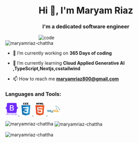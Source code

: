 <h1 align="center">Hi 👋, I'm Maryam Riaz</h1>
<h3 align="center"> I'm a dedicated software engineer</h3>
<img align="right" alt="code" width="400" src="https://camo.githubusercontent.com/2b5d39e6cee1e0bbb1315d2ffc758aa65dfb9001df597d452cd8f7df1b2ddb8a/68747470733a2f2f692e70696e696d672e636f6d2f6f726967696e616c732f65372f32362f63372f65373236633734616330383165656435306665656531343333643132633939382e676966">

<p align="left"> <img src="https://komarev.com/ghpvc/?username=maryamriaz-chattha&label=Profile%20views&color=0e75b6&style=flat" alt="maryamriaz-chattha" /> </p>

- 🔭 I’m currently working on **365 Days of coding**

- 🌱 I’m currently learning **Cloud Applied Generative AI ,TypeScript,Nextjs,csstailwind**

- 📫 How to reach me **maryamriaz800@gmail.com**

<h3 align="left">Languages and Tools:</h3>
<p align="left"> <a href="https://getbootstrap.com" target="_blank" rel="noreferrer"> <img src="https://raw.githubusercontent.com/devicons/devicon/master/icons/bootstrap/bootstrap-plain-wordmark.svg" alt="bootstrap" width="40" height="40"/> </a> <a href="https://www.w3schools.com/css/" target="_blank" rel="noreferrer"> <img src="https://raw.githubusercontent.com/devicons/devicon/master/icons/css3/css3-original-wordmark.svg" alt="css3" width="40" height="40"/> </a> <a href="https://www.w3.org/html/" target="_blank" rel="noreferrer"> <img src="https://raw.githubusercontent.com/devicons/devicon/master/icons/html5/html5-original-wordmark.svg" alt="html5" width="40" height="40"/> </a> <a href="https://www.mysql.com/" target="_blank" rel="noreferrer"> <img src="https://raw.githubusercontent.com/devicons/devicon/master/icons/mysql/mysql-original-wordmark.svg" alt="mysql" width="40" height="40"/> </a> </p>

<p><img align="left" src="https://github-readme-stats.vercel.app/api/top-langs?username=maryamriaz-chattha&show_icons=true&locale=en&layout=compact" alt="maryamriaz-chattha" /></p>

<p>&nbsp;<img align="center" src="https://github-readme-stats.vercel.app/api?username=maryamriaz-chattha&show_icons=true&locale=en" alt="maryamriaz-chattha" /></p>

<p><img align="center" src="https://github-readme-streak-stats.herokuapp.com/?user=maryamriaz-chattha&" alt="maryamriaz-chattha" /></p>

